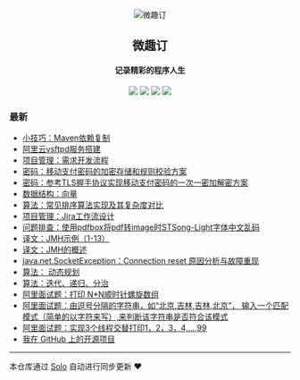 <p align="center"><img alt="微趣订" src="https://img.hacpai.com/file/2019/12/14016661-d031c037.png"></p><h2 align="center">
微趣订
</h2>

<h4 align="center">记录精彩的程序人生</h4>
<p align="center"><a title="微趣订" target="_blank" href="https://github.com/believelelf/solo-blog"><img src="https://img.shields.io/github/last-commit/believelelf/solo-blog.svg?style=flat-square&color=FF9900"></a>
<a title="GitHub repo size in bytes" target="_blank" href="https://github.com/believelelf/solo-blog"><img src="https://img.shields.io/github/repo-size/believelelf/solo-blog.svg?style=flat-square"></a>
<a title="Solo Version" target="_blank" href="https://github.com/88250/solo/releases"><img src="https://img.shields.io/badge/solo-3.6.5-f1e05a.svg?style=flat-square&color=blueviolet"></a>
<a title="Hits" target="_blank" href="https://github.com/88250/hits"><img src="https://hits.b3log.org/believelelf/solo-blog.svg"></a></p>

### 最新

* [小技巧：Maven依赖复制](https://www.weiquding.com/articles/2019/12/03/1575379702601.html)
* [阿里云vsftpd服务搭建](https://www.weiquding.com/articles/2019/12/03/1575379478492.html)
* [项目管理：需求开发流程](https://www.weiquding.com/articles/2019/12/03/1575378086081.html)
* [密码：移动支付密码的加密存储和规则校验方案](https://www.weiquding.com/articles/2019/11/18/1574007386204.html)
* [密码：参考TLS握手协议实现移动支付密码的一次一密加解密方案](https://www.weiquding.com/articles/2019/11/15/1573833373356.html)
* [数据结构：向量](https://www.weiquding.com/articles/2019/11/10/1573318506848.html)
* [算法：常见排序算法实现及其复杂度对比](https://www.weiquding.com/articles/2019/11/08/1573224609440.html)
* [项目管理：Jira工作流设计](https://www.weiquding.com/articles/2019/11/07/1573132732153.html)
* [问题排查：使用pdfbox将pdf转image时STSong-Light字体中文乱码](https://www.weiquding.com/articles/2019/11/07/1573129637768.html)
* [译文：JMH示例（1-13）](https://www.weiquding.com/articles/2019/11/03/1572759573750.html)
* [译文：JMH的概述](https://www.weiquding.com/articles/2019/10/30/1572449109376.html)
* [java.net.SocketException：Connection reset 原因分析与故障重现](https://www.weiquding.com/articles/2019/10/28/1572277638230.html)
* [算法： 动态规划](https://www.weiquding.com/articles/2019/10/22/1571755199088.html)
* [算法：迭代、递归、分治](https://www.weiquding.com/articles/2019/10/21/1571622995058.html)
* [阿里面试题：打印 N*N顺时针螺旋数组](https://www.weiquding.com/articles/2019/10/18/1571403139604.html)
* [阿里面试题：由逗号分隔的字符串，如“北京,吉林,吉林,北京”， 输入一个匹配模式（简单的以字符来写）,来判断该字符串是否符合该模式](https://www.weiquding.com/articles/2019/10/18/1571394076901.html)
* [阿里面试题：实现3个线程交替打印1，2，3，4,...,99](https://www.weiquding.com/articles/2019/10/18/1571391828859.html)
* [我在 GitHub 上的开源项目](https://www.weiquding.com/my-github-repos)



---

本仓库通过 [Solo](https://github.com/88250/solo) 自动进行同步更新 ❤️ 